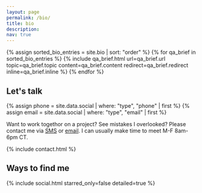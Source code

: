 ```yaml
---
layout: page
permalink: /bio/
title: bio
description:
nav: true
---
```


{% assign sorted_bio_entries = site.bio | sort: "order" %}
{% for qa_brief in sorted_bio_entries %}
  {% include qa_brief.html
    url=qa_brief.url
    topic=qa_brief.topic
    content=qa_brief.content
    redirect=qa_brief.redirect
    inline=qa_brief.inline
   %}
{% endfor %}

## Let's talk
<div id="contact"></div> <!--don't change this id -->

{% assign phone = site.data.social | where: "type", "phone" | first %}
{% assign email = site.data.social | where: "type", "email" | first %}

Want to work togethor on a project? See mistakes I overlooked? Please contact me via <a href="tel:{{ phone.id | encode_phone }}">SMS</a> or <a href="mailto:{{ email.id | encode_email }}">email</a>. I can usually make time to meet M-F 8am-6pm CT.

{% include contact.html %}

<h2>Ways to find me</h2>

<div class="social">
  <div class="contact-icons">
    {% include social.html 
      starred_only=false
      detailed=true %}
  </div>
</div>
